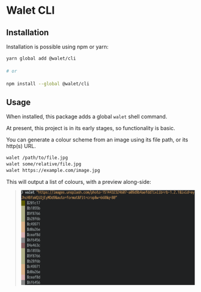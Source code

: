 # Walet CLI

## Installation

Installation is possible using npm or yarn:

```bash
yarn global add @walet/cli

# or

npm install --global @walet/cli
```

## Usage

When installed, this package adds a global `walet` shell command.

At present, this project is in its early stages, so functionality is basic.

You can generate a colour scheme from an image using its file path, or its http(s) URL.

```bash
walet /path/to/file.jpg
walet some/relative/file.jpg
walet https://example.com/image.jpg
```

This will output a list of colours, with a preview along-side:

> ![Terminal showing output of walet command](./docs/assets/cli-example.png)

